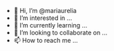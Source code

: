 - 👋 Hi, I’m @mariaurelia
- 👀 I’m interested in ...
- 🌱 I’m currently learning ...
- 💞️ I’m looking to collaborate on ...
- 📫 How to reach me ...

<!---
mariaurelia/mariaurelia is a ✨ special ✨ repository because its `README.md` (this file) appears on your GitHub profile.
You can click the Preview link to take a look at your changes.
--->
